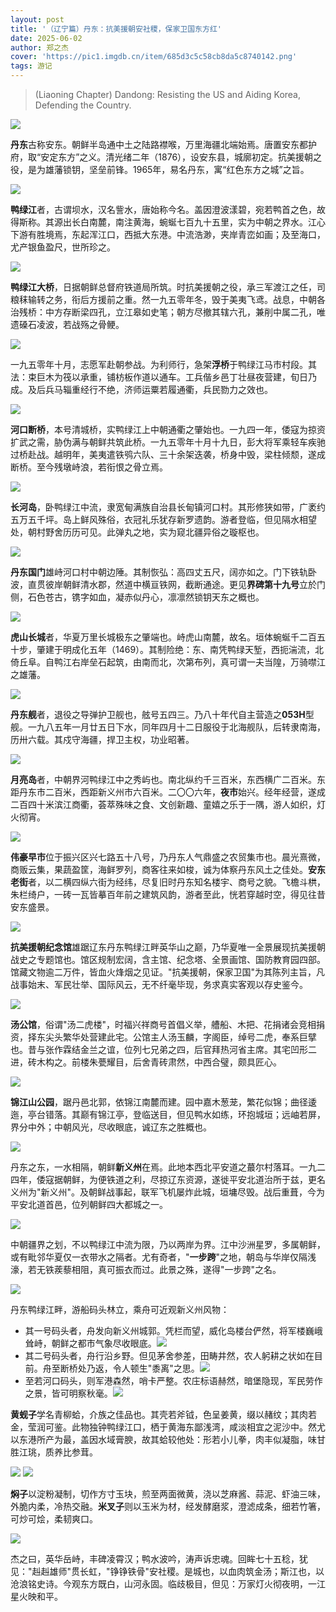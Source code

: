 ```yaml
---
layout: post
title: '（辽宁篇）丹东：抗美援朝安社稷，保家卫国东方红'
date: 2025-06-02
author: 郑之杰
cover: 'https://pic1.imgdb.cn/item/685d3c5c58cb8da5c8740142.png'
tags: 游记
---
```


> (Liaoning Chapter) Dandong: Resisting the US and Aiding Korea, Defending the Country.

![](https://pic1.imgdb.cn/item/685d3c5c58cb8da5c8740142.png)

**丹东**古称安东。朝鲜半岛通中土之陆路襟喉，万里海疆北端始焉。唐置安东都护府，取“安定东方”之义。清光绪二年（1876），设安东县，城廓初定。抗美援朝之役，是为雄藩锁钥，坚垒前锋。1965年，易名丹东，寓“红色东方之城”之旨。

![](https://pic1.imgdb.cn/item/684982c658cb8da5c845909b.png)

**鸭绿江**者，古谓坝水，汉名訾水，唐始称今名。盖因澄波漾碧，宛若鸭首之色，故得斯称。其源出长白南麓，南注黄海，蜿蜒七百九十五里，实为中朝之界水。江心下游有胜境焉，东起浑江口，西抵大东港。中流浩渺，夹岸青峦如画；及至海口，尤产银鱼盈尺，世所珍之。

![](https://pic1.imgdb.cn/item/6849856458cb8da5c8459c12.png)


**鸭绿江大桥**，日据朝鲜总督府铁道局所筑。时抗美援朝之役，承三军渡江之任，司粮秣输转之务，衔后方援前之重。然一九五零年冬，毁于美夷飞鸢。战息，中朝各治残桥：中方存断梁四孔，立江皋如史笔；朝方尽撤其辖六孔，兼削中属二孔，唯遗磉石凌波，若战殇之骨鲠。

![](https://pic1.imgdb.cn/item/6849862058cb8da5c8459c6b.png)

一九五零年十月，志愿军赴朝参战。为利师行，急架**浮桥**于鸭绿江马市村段。其法：束巨木为筏以承重，铺枋板作道以通车。工兵偕乡邑丁壮昼夜营建，旬日乃成。及后兵马辎重经行不绝，济师运粟若履通衢，兵民勠力之效也。

![](https://pic1.imgdb.cn/item/6849879358cb8da5c8459d5e.png)

**河口断桥**，本号清城桥，实鸭绿江上中朝通衢之肇始也。一九四一年，倭寇为掠资扩武之需，胁伪满与朝鲜共筑此桥。一九五零年十月十九日，彭大将军乘轻车疾驰过桥赴战。越明年，美夷遣铁鸮六队、三十余架迭袭，桥身中毁，梁柱倾颓，遂成断桥。至今残墩峙浪，若衔恨之骨立焉。

![](https://pic1.imgdb.cn/item/684988aa58cb8da5c8459df3.png)


**长河岛**，卧鸭绿江中流，隶宽甸满族自治县长甸镇河口村。其形修狭如带，广袤约五万五千坪。岛上鲜风殊俗，衣冠礼乐犹存新罗遗韵。游者登临，但见隔水相望处，朝村野舍历历可见。此弹丸之地，实为窥北疆异俗之璇枢也。

![](https://pic1.imgdb.cn/item/68498aec58cb8da5c845a7a4.png)

**丹东国门**雄峙河口村中朝边陲。其制恢弘：高四丈五尺，阔亦如之。门下铁轨卧波，直贯彼岸朝鲜清水郡，然道中横亘铁网，截断通途。更见**界碑第十九号**立於门侧，石色苍古，镌字如血，凝赤似丹心，凛凛然锁钥天东之概也。

![](https://pic1.imgdb.cn/item/68498bfc58cb8da5c845b0d7.png)

**虎山长城**者，华夏万里长城极东之肇端也。峙虎山南麓，故名。垣体蜿蜒千二百五十步，肇建于明成化五年（1469）。其制险绝：东、南凭鸭绿天堑，西扼湍流，北倚丘阜。自鸭江右岸垒石起筑，由南而北，次第布列，真可谓一夫当隍，万骑噤江之雄藩。

![](https://pic1.imgdb.cn/item/68516b8158cb8da5c855c554.png)

**丹东舰**者，退役之导弹护卫舰也，舷号五四三。乃八十年代自主营造之**053H**型舰。一九八五年一月廿五日下水，同年四月十二日服役于北海舰队，后转隶南海，历卅六载。其戍守海疆，捍卫主权，功业昭著。

![](https://pic1.imgdb.cn/item/68516bc258cb8da5c855c5ed.png)

**月亮岛**者，中朝界河鸭绿江中之秀屿也。南北纵约千三百米，东西横广二百米。东距丹东市二百米，西距新义州市六百米。二〇〇六年，**夜市**始兴。经年经营，遂成二百四十米滨江商衢，荟萃殊味之食、文创新趣、童嬉之乐于一隅，游人如织，灯火彻宵。

![](https://pic1.imgdb.cn/item/68516bfc58cb8da5c855c676.png)

**伟豪早市**位于振兴区兴七路五十八号，乃丹东人气鼎盛之农贸集市也。晨光熹微，商贩云集，果蔬盈筐，海鲜罗列，商客往来如梭，诚为体察丹东风土之佳处。**安东老街**者，以二横四纵六街为经纬，尽复旧时丹东知名楼宇、商号之貌。飞檐斗栱，朱栏绮户，一砖一瓦皆摹百年前之建筑风韵，游者至此，恍若穿越时空，得见往昔安东盛景。

![](https://pic1.imgdb.cn/item/68516c4e58cb8da5c855c735.png)

**抗美援朝纪念馆**雄踞辽东丹东鸭绿江畔英华山之巅，乃华夏唯一全景展现抗美援朝战史之专题馆也。馆区规制宏阔，含主馆、纪念塔、全景画馆、国防教育园四部。馆藏文物逾二万件，皆血火烽烟之见证。"抗美援朝，保家卫国"为其陈列主旨，凡战事始末、军民壮举、国际风云，无不纤毫毕现，务求真实客观以存史鉴今。

![](https://pic1.imgdb.cn/item/68516cef58cb8da5c855c8e4.png)

**汤公馆**，俗谓"汤二虎楼"，时福兴祥商号首倡义举，艚船、木把、花捐诸会竞相捐资，择东尖头繁华处营建此宅。公馆主人汤玉麟，字阁臣，绰号二虎，奉系巨擘也。昔与张作霖结金兰之谊，位列七兄弟之四，后官拜热河省主席。其宅凹形二进，砖木构之。前楼朱甍耀目，后舍青砖肃然，中西合璧，颇具匠心。

![](https://pic1.imgdb.cn/item/68516f4358cb8da5c855ce4a.png)

**锦江山公园**，踞丹邑北郭，依锦江南麓而建。园中嘉木葱茏，繁花似锦；曲径逶迤，亭台错落。其巅有锦江亭，登临送目，但见鸭水如练，环抱城垣；远岫若屏，界分中外；中朝风光，尽收眼底，诚辽东之胜概也。

![](https://pic1.imgdb.cn/item/6851747658cb8da5c855da48.png)

丹东之东，一水相隔，朝鲜**新义州**在焉。此地本西北平安道之蕞尔村落耳。一九二四年，倭寇据朝鲜，为便铁道之利，尽掠辽东资源，遂徙平安北道治所于兹，更名义州为"新义州"。及朝鲜战事起，联军飞机屡炸此城，垣墉尽毁。战后重葺，今为平安北道首邑，位列朝鲜四大都城之一。

![](https://pic1.imgdb.cn/item/685174d058cb8da5c855dafb.jpg)

中朝疆界之划，不以鸭绿江中流为限，乃以两岸为界。江中沙洲星罗，多属朝鲜，或有毗邻华夏仅一衣带水之隔者。尤有奇者，"**一步跨**"之地，朝岛与华岸仅隔浅濠，若无铁蒺藜相阻，真可振衣而过。此景之殊，遂得"一步跨"之名。

![](https://pic1.imgdb.cn/item/685174b358cb8da5c855dad7.png)

丹东鸭绿江畔，游船码头林立，乘舟可近观新义州风物：
- 其一号码头者，舟发向新义州城郭。凭栏而望，威化岛楼台俨然，将军楼巍峨耸峙，朝鲜之都市气象尽收眼底。‌‌‌‌![](https://pic1.imgdb.cn/item/685aa69658cb8da5c86c4455.png)
- 其二号码头者，舟行沿乡野。但见茅舍参差，田畴井然，农人躬耕之状如在目前。舟至断桥处乃返，令人顿生"黍离"之思。‌‌![](https://pic1.imgdb.cn/item/685aa70058cb8da5c86c4462.png)
- 至若河口码头，则军港森然，哨卡严整。农庄标语赫然，暗堡隐现，军民劳作之景，皆可明察秋毫。![](https://pic1.imgdb.cn/item/685aa73858cb8da5c86c4468.png)

**黄蚬子**学名青柳蛤，介族之佳品也。其壳若斧钺，色呈姜黄，缀以赭纹；其肉若金，莹润可鉴。此物独钟鸭绿江口，栖于黄海东鄙浅湾，咸淡相宜之泥沙中。然尤以东港所产为最，盖因水域膏腴，故其蛤较他处：形若小儿拳，肉丰似凝脂，味甘胜江珧，质养比参茸。

![](https://pic1.imgdb.cn/item/6851762d58cb8da5c855de38.png)
![](https://pic1.imgdb.cn/item/685176b858cb8da5c855df93.png)

**焖子**以淀粉凝制，切作方寸玉块，煎至两面微黄，浇以芝麻酱、蒜泥、虾油三味，外脆内柔，冷热交融。**米叉子**则以玉米为材，经发酵磨浆，澄滤成条，细若竹箸，可炒可烩，柔韧爽口。

![](https://pic1.imgdb.cn/item/685aa57758cb8da5c86c4439.png)

杰之曰，英华岳峙，丰碑凌霄汉；鸭水波吟，涛声诉忠魂。回眸七十五稔，犹见："赳赳雄师"贯长虹，"铮铮铁骨"安社稷。是城也，以血肉筑金汤；斯江也，以沧浪铭史诗。今观东方既白，山河永固。临歧极目，但见：万家灯火彻夜明，一江星火映和平。